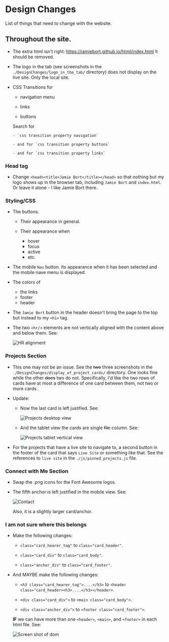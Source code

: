 # Design Changes

List of things that need to change with the website.

## Throughout the site.

- The extra html isn't right: https://jamiebort.github.io/html/index.html It should be removed.

- The logo in the tab (see screenshots in the `./DesignChanges/logo_in_the_tab/` directory) does not display on the live site. Only the local site.

- CSS Transitions for

  - navigation menu

  - links

  - buttons

  Search for

      - `css transition property navigation`

      - and for `css transition property buttons`

      - and for `css transition property links`

### Head tag

- Change `<head><title>Jamie Bort</title></head>` so that nothing but my logo shows up in the browser tab, including `Jamie Bort` and `index.html`. Or leave it alone - I like Jamie Bort there.

### Styling/CSS

- The buttons.

  - Their appearance in general.

  - Their appearance when

    - hover
    - focus
    - active
    - etc.

- The mobile `Nav` button. Its appearance when it has been selected and the mobile nave menu is displayed.

- The colors of

  - the links
  - footer
  - header

- The `Jamie Bort` button in the header doesn't bring the page to the top but instead to my `<h1>` tag.

- The two `<hr/>` elements are not vertically aligned with the content above and below them. See:

  ![HR alignment](../DesignChanges/Styling/hr_element.png)

### Projects Section

- This one may not be an issue. See the ~~two~~ three screenshots in the `./DesignChanges/display_of_project_cards/` directory. One looks fine while the other ~~does~~ two do not. Specifically, I'd like the two rows of cards have at most a difference of one card between them, not two or more cards.

- Update:

  - Now the last card is left justified. See:

    ![Projects desktop view](../DesignChanges/display_of_project_cards/projects.png)

  - And the tablet view the cards are single ~~file~~ column. See:

    ![Projects tablet vertical view](../DesignChanges/display_of_project_cards/JamieBort.com.png)

- For the projects that have a live site to navigate to, a second button in the footer of the card that says `Live Site` or something like that. See the references to `live site` in the `./js/pinned_projects.js` file.

### Connect with Me Section

- Swap the .png icons for the Font Awesome logos.

- The fifth anchor is left justified in the mobile view. See:

  ![Contact](../DesignChanges/display_of_project_cards/connect.png)

  Also, it is a slightly larger card/anchor.

### I am not sure where this belongs

- Make the following changes:

  - `class="card_hearer_tag"` to `class="card_header"`.

  - `class="card_div"` to `class="card_body"`.

  - `class="anchor_div"` to `class="card_footer"`.

- And MAYBE make the following changes:

  - `<h3 class="card_hearer_tag">....</h3>` to `<header class="card_header><h3>....</h3></header>`.

  - `<div class="card_div">` to `<main class="card_body">`.

  - `<div class="anchor_div">` to `<footer class="card_footer">`.

  **IF** we can have more than one `<header>`, `<main>`, and `<footer>` in each html file.
  See:

  ![Screen shot of dom](../DesignChanges/card_dom.png)
